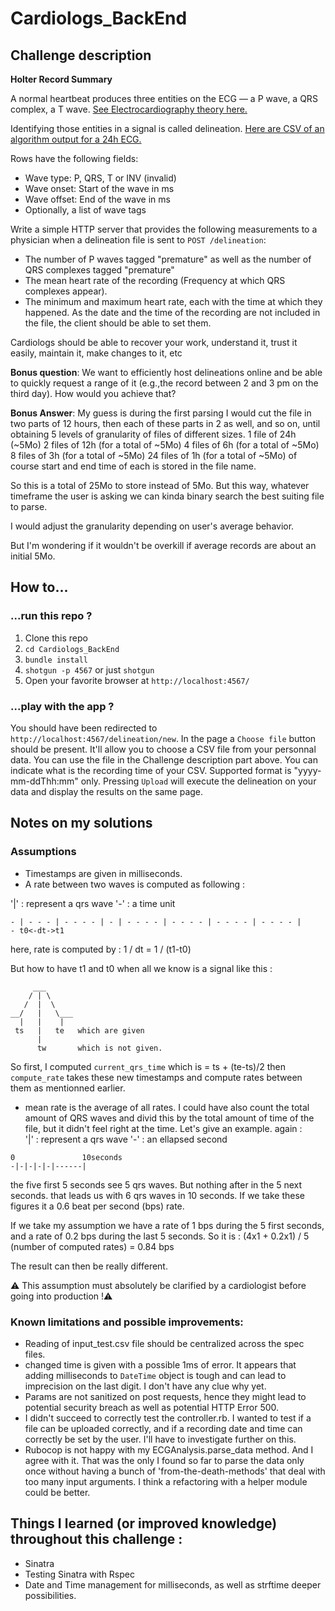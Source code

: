 # Cardiologs_BackEnd


## Challenge description

**Holter Record Summary**

A normal heartbeat produces three entities on the ECG — a P wave, a QRS complex, a T wave.
[See Electrocardiography theory here.](https://en.wikipedia.org/wiki/Electrocardiography#Theory)

Identifying those entities in a signal is called delineation. [Here are CSV of
an algorithm output for a 24h ECG.](https://cardiologs-public.s3.amazonaws.com/python-interview/record.csv)

Rows have the following fields:
   - Wave type: P, QRS, T or INV (invalid)
   - Wave onset: Start of the wave in ms
   - Wave offset: End of the wave in ms
- Optionally, a list of wave tags

Write a simple HTTP server that provides the following measurements to a physician when a delineation file is sent to `POST /delineation`:
- The number of P waves tagged "premature" as well as the number of QRS complexes tagged "premature"
- The mean heart rate of the recording (Frequency at which QRS complexes appear).
- The minimum and maximum heart rate, each with the time at which they happened. As the date and the time of the recording are not included in the file, the client should be able to set them.

Cardiologs should be able to recover your work, understand it, trust it easily, maintain it, make changes to it, etc

**Bonus question**: We want to efficiently host delineations online and be able to quickly request a range of it (e.g.,the record between 2 and 3 pm on the third day). How would you achieve that?

**Bonus Answer**: My guess is during the first parsing I would cut the file in two parts of 12 hours, then each of these parts in 2 as well, and so on, until obtaining 5 levels of granularity of files of different sizes.
1 file of 24h (~5Mo)
2 files of 12h (for a total of ~5Mo)
4 files of 6h (for a total of ~5Mo)
8 files of 3h (for a total of ~5Mo)
24 files of 1h (for a total of ~5Mo)
of course start and end time of each is stored in the file name.

So this is a total of 25Mo to store instead of 5Mo. But this way, whatever timeframe the user is asking we can kinda binary search the best suiting file to parse.

I would adjust the granularity depending on user's average behavior.

But I'm wondering if it wouldn't be overkill if average records are about an initial 5Mo.


## How to...

### ...run this repo ?

1. Clone this repo
2. `cd Cardiologs_BackEnd`
3. `bundle install`
4. `shotgun -p 4567` or just `shotgun`
5. Open your favorite browser at `http://localhost:4567/`

### ...play with the app ?

You should have been redirected to `http://localhost:4567/delineation/new`.
In the page a `Choose file` button should be present. It'll allow you to choose a CSV file from your personnal data.
You can use the file in the Challenge description part above.
You can indicate what is the recording time of your CSV. Supported format is "yyyy-mm-ddThh:mm" only.
Pressing `Upload` will execute the delineation on your data and display the results on the same page.

## Notes on my solutions

### Assumptions
- Timestamps are given in milliseconds.
- A rate between two waves is computed as following : 

'|' : represent a qrs wave
'-' : a time unit

```
- | - - - | - - - - | - | - - - - | - - - - | - - - - | - - - - |
- t0<-dt->t1
```

here, rate is computed by : 1 / dt  = 1 / (t1-t0)

But how to have t1 and t0 when all we know is a signal like this : 


```
     ___      
    / | \     
   /  |  \    
__/   |   \___
  |   |    |  
 ts   |   te   which are given
      |       
      tw       which is not given.
```


So first, I computed `current_qrs_time` which is = ts + (te-ts)/2
then `compute_rate` takes these new timestamps and compute rates between them as mentionned earlier.

- mean rate is the average of all rates. I could have also count the total amount of QRS waves and divid this by the total amount of time of the file, but it didn't feel right at the time.
Let's give an example.
again :  
'|' : represent a qrs wave
'-' : an ellapsed second

```
0               10seconds
-|-|-|-|-|------|
```

the five first 5 seconds see 5 qrs waves. But nothing after in the 5 next seconds.
that leads us with 6 qrs waves in 10 seconds. If we take these figures it a 0.6 beat per second (bps) rate.

If we take my assumption we have a rate of 1 bps during the 5 first seconds, and a rate of 0.2 bps during the last 5 seconds.
So it is : (4x1 + 0.2x1) / 5 (number of computed rates)  = 0.84 bps

The result can then be really different.

:warning: This assumption must absolutely be clarified by a cardiologist before going into production !:warning: 


### Known limitations and possible improvements: 
- Reading of input_test.csv file should be centralized across the spec files.
- changed time is given with a possible 1ms of error.
It appears that adding milliseconds to `DateTime` object is tough and can lead to imprecision on the last digit. I don't have any clue why yet.
- Params are not sanitized on post requests, hence they might lead to potential security breach as well as potential HTTP Error 500.
- I didn't succeed to correctly test the controller.rb. I wanted to test if a file can be uploaded correctly, and if a recording date and time can correctly be set by the user. I'll have to investigate further on this.
- Rubocop is not happy with my ECGAnalysis.parse_data method. And I agree with it. That was the only I found so far to parse the data only once without having a bunch of 'from-the-death-methods' that deal with too many input arguments. I think a refactoring with a helper module could be better.


## Things I learned (or improved knowledge) throughout this challenge : 
- Sinatra
- Testing Sinatra with Rspec
- Date and Time management for milliseconds, as well as strftime deeper possibilities.

